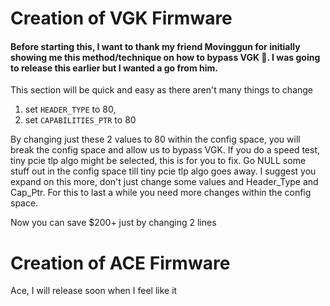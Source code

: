 # Creation of VGK Firmware

#### Before starting this, I want to thank my friend Movinggun for initially showing me this method/technique on how to bypass VGK 💖. I was going to release this earlier but I wanted a go from him.

This section will be quick and easy as there aren't many things to change

1. set `HEADER_TYPE` to 80,
2. set `CAPABILITIES_PTR` to 80

By changing just these 2 values to 80 within the config space, you will break the config space and allow us to bypass VGK. If you do a speed test, tiny pcie tlp algo might be selected, this is for you to fix. Go NULL some stuff out in the config space till tiny pcie tlp algo goes away. I suggest you expand on this more, don't just change some values and Header_Type and Cap_Ptr. For this to last a while you need more changes within the config space.

Now you can save $200+ just by changing 2 lines

# Creation of ACE Firmware

Ace, I will release soon when I feel like it
